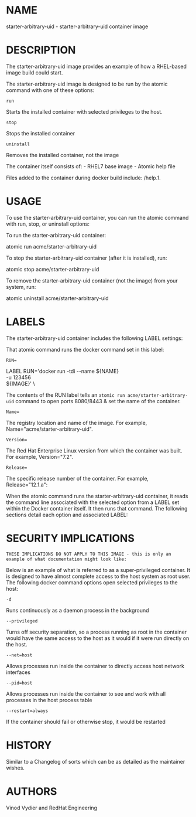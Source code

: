 # NAME
starter-arbitrary-uid \- starter-arbitrary-uid container image

# DESCRIPTION
The starter-arbitrary-uid image provides an example of how a RHEL-based image build could start.

The starter-arbitrary-uid image is designed to be run by the atomic command with one of these options:

`run`

Starts the installed container with selected privileges to the host.

`stop`

Stops the installed container

`uninstall`

Removes the installed container, not the image

The container itself consists of:
    - RHEL7 base image
    - Atomic help file

Files added to the container during docker build include: /help.1.

# USAGE
To use the starter-arbitrary-uid container, you can run the atomic command with run, stop, or uninstall options:

To run the starter-arbitrary-uid container:

  atomic run acme/starter-arbitrary-uid

To stop the starter-arbitrary-uid container (after it is installed), run:

  atomic stop acme/starter-arbitrary-uid

To remove the starter-arbitrary-uid container (not the image) from your system, run:

  atomic uninstall acme/starter-arbitrary-uid

# LABELS
The starter-arbitrary-uid container includes the following LABEL settings:

That atomic command runs the docker command set in this label:

`RUN=`

  LABEL RUN='docker run -tdi --name ${NAME} \
            -u 123456 \
            ${IMAGE}' \

  The contents of the RUN label tells an `atomic run acme/starter-arbitrary-uid` command to open ports 8080/8443 & set the name of the container.

`Name=`

The registry location and name of the image. For example, Name="acme/starter-arbitrary-uid".

`Version=`

The Red Hat Enterprise Linux version from which the container was built. For example, Version="7.2".

`Release=`

The specific release number of the container. For example, Release="12.1.a":

When the atomic command runs the starter-arbitrary-uid container, it reads the command line associated with the selected option
from a LABEL set within the Docker container itself. It then runs that command. The following sections detail
each option and associated LABEL:

# SECURITY IMPLICATIONS
`THESE IMPLICATIONS DO NOT APPLY TO THIS IMAGE - this is only an example of what documentation might look like:`

Below is an example of what is referred to as a super-privileged container. It is designed to have almost complete
access to the host system as root user. The following docker command options open selected privileges to the host:

`-d`

Runs continuously as a daemon process in the background

`--privileged`

Turns off security separation, so a process running as root in the container would have the same access to the
host as it would if it were run directly on the host.

`--net=host`

Allows processes run inside the container to directly access host network interfaces

`--pid=host`

Allows processes run inside the container to see and work with all processes in the host process table

`--restart=always`

If the container should fail or otherwise stop, it would be restarted

# HISTORY
Similar to a Changelog of sorts which can be as detailed as the maintainer wishes.

# AUTHORS
Vinod Vydier and RedHat Engineering
